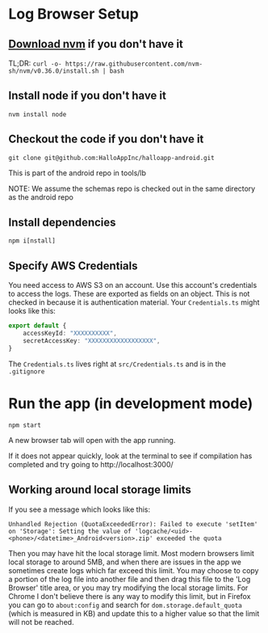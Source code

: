 

# Log Browser Setup

## [Download nvm](https://github.com/nvm-sh/nvm) if you don't have it

TL;DR: `curl -o- https://raw.githubusercontent.com/nvm-sh/nvm/v0.36.0/install.sh | bash`

## Install node if you don't have it

`nvm install node`

## Checkout the code if you don't have it

`git clone git@github.com:HalloAppInc/halloapp-android.git`

This is part of the android repo in tools/lb

NOTE: We assume the schemas repo is checked out in the same directory as the android repo

## Install dependencies

`npm i[nstall]`

## Specify AWS Credentials

You need access to AWS S3 on an account. Use this account's credentials to access the logs.
These are exported as fields on an object. This is not checked in because it is authentication material.
Your `Credentials.ts` might looks like this:

```typescript
export default {
    accessKeyId: "XXXXXXXXXX",
    secretAccessKey: "XXXXXXXXXXXXXXXXXX",
}
```

The `Credentials.ts` lives right at `src/Credentials.ts` and is in the `.gitignore`

# Run the app (in development mode)

`npm start`

A new browser tab will open with the app running.

If it does not appear quickly, look at the terminal to see if compilation has completed
and try going to http://localhost:3000/

## Working around local storage limits

If you see a message which looks like this:

```
Unhandled Rejection (QuotaExceededError): Failed to execute 'setItem' on 'Storage': Setting the value of 'logcache/<uid>-<phone>/<datetime>_Android<version>.zip' exceeded the quota
```

Then you may have hit the local storage limit. Most modern browsers limit
local storage to around 5MB, and when there are issues in the app we sometimes
create logs which far exceed this limit. You may choose to copy a portion of
the log file into another file and then drag this file to the 'Log Browser'
title area, or you may try modifying the local storage limits. For Chrome I
don't believe there is any way to modify this limit, but in Firefox you can
go to `about:config` and search for `dom.storage.default_quota` (which is measured
in KB) and update this to a higher value so that the limit will not be reached.
